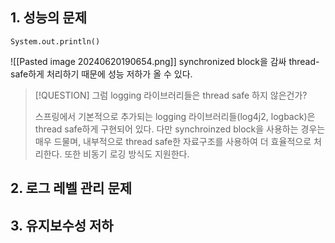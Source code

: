 
## 1. 성능의 문제
`System.out.println()`

![[Pasted image 20240620190654.png]]
synchronized block을 감싸 thread-safe하게 처리하기 때문에 성능 저하가 올 수 있다.

> [!QUESTION]
> 그럼 logging 라이브러리들은 thread safe 하지 않은건가?
> 
> 스프링에서 기본적으로 추가되는 logging 라이브러리들(log4j2, logback)은 thread safe하게 구현되어 있다.
> 다만 synchroinzed block을 사용하는 경우는 매우 드물며, 내부적으로 thread safe한 자료구조를 사용하여 더 효율적으로 처리한다. 또한 비동기 로깅 방식도 지원한다.


## 2. 로그 레벨 관리 문제


## 3. 유지보수성 저하
